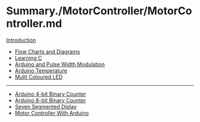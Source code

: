 # Summary./MotorController/MotorController.md
[Introduction](./Introduction.md)
- [Flow Charts and Diagrams](./FlowChartsDiagrams/FlowChartsDiagrams.md)
- [Learning C](./Learning_C/Learning_C.md)
- [Arduino and Pulse Width Modulation]()
- [Arduino Temperature]()
- [Multi Coloured LED]()

---------

- [Arduino 4-bit Binary Counter]()
- [Arduino 8-bit Binary Counter]()
- [Seven Segmented Diplay]()
- [Motor Controller With Arduino]() 
